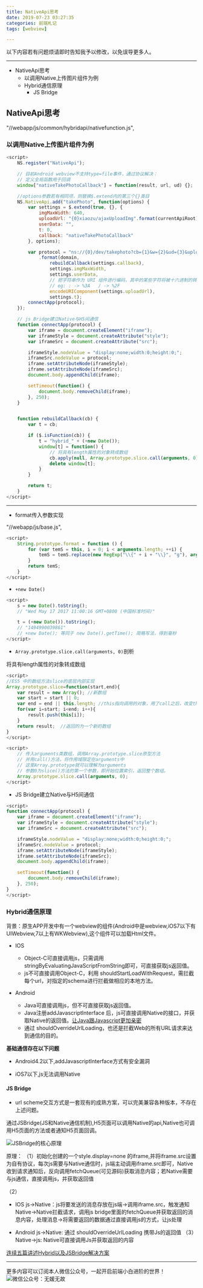 ```yaml
---
title: NativeApi思考
date: 2019-07-23 03:27:35
categories: 前端札记
tags: [webview]

---
```

以下内容若有问题烦请即时告知我予以修改，以免误导更多人。

---



<!-- MarkdownTOC -->

- NativeApi思考
	- 以调用Native上传图片组件为例
	- Hybrid通信原理
		- JS Bridge

<!-- /MarkdownTOC -->

<!-- more -->

## NativeApi思考

"//webapp/js/common/hybridapi/nativefunction.js",

### 以调用Native上传图片组件为例

```javascript
<script>
    NS.register("NativeApi");

    // 目前Android webview不支持type=file事件，通过协议解决：
    // 定义全局函数用于回调 
    window["nativeTakePhotoCallback"] = function(result, url, ud) {};

    //options参数若有相同项，则替换$.extend内的第三个{}类目
    NS.NativeApi.add("takePhoto", function(options) {
        var settings = $.extend(true, {}, {
            imgMaxWidth: 640,
            uploadUrl: "{0}xiaozu/ajaxUploadImg".format(currentApiRoot),
            userData: "",
            t: 0,
            callback: "nativeTakePhotoCallback"
        }, options);

        var protocol = "ns://{0}/dev/takephoto?cb={1}&w={2}&ud={3}&upload={4}&t={5}"
            .format(domain,
                rebuildCallback(settings.callback),
                settings.imgMaxWidth,
                settings.userData,
                // 把字符串作为 URI 组件进行编码，其中的某些字符将被十六进制的转义序列进行替换。
                // eg: : -> %3A   / -> %2F
                encodeURIComponent(settings.uploadUrl),
                settings.t);
        connectApp(protocol);
    });

    // js Bridge建立Native与H5间通信
    function connectApp(protocol) {
        var iframe = document.createElement("iframe");
        var iframeStyle = document.createAttribute("style");
        var iframeSrc = document.createAttribute("src");

        iframeStyle.nodeValue = "display:none;width:0;height:0;";
        iframeSrc.nodeValue = protocol;
        iframe.setAttributeNode(iframeStyle);
        iframe.setAttributeNode(iframeSrc);
        document.body.appendChild(iframe);

        setTimeout(function() {
            document.body.removeChild(iframe);
        }, 250);
    }


    function rebuildCallback(cb) {
        var t = cb;

        if ($.isFunction(cb)) {
            t = "hybrid_" + (+new Date());
            window[t] = function() {
                // 将具有length属性的对象转成数组
                cb.apply(null, Array.prototype.slice.call(arguments, 0));
                delete window[t];
            }
        }

        return t;
    }
</script>
```

---

- format传入参数实现

"//webapp/js/base.js",
```javascript
<script>
    String.prototype.format = function () {
        for (var temS = this, i = 0; i < arguments.length; ++i) {
            temS = temS.replace(new RegExp("\\{" + i + "\\}", "g"), arguments[i]);
        }
        return temS;
    }
</script>
```

- `+new Date()`

```javascript
<script>
    s = new Date().toString();
    // "Wed May 17 2017 11:00:16 GMT+0800 (中国标准时间)"

    t = (+new Date()).toString();
    // "1494990039861"
    // +new Date(); 等同于 new Date().getTime(); 简略写法，得到毫秒
</script>
```


- `Array.prototype.slice.call(arguments, 0)`剖析

将具有length属性的对象转成数组

```javascript
<script>
//ES5 中的数组方法slice的底层内部实现
Array.prototype.slice=function(start,end){
    var result = new Array(); //新数组
    var start = start || 0;
    var end = end || this.length; //this指向调用的对象，用了call之后，改变this的指向，指向传进来的对象
    for(var i=start; i<end; i++){
        result.push(this[i]);
    }
    return result;	//返回的为一个新的数组
}
</script>
```

```javascript
<script>
    // 传入arguments类数组，调用Array.prototype.slice原型方法
    // 并用call()方法，将作用域限定在arguments中
    // 这里Array.prototype就可以理解为arguments
    // 参数0为slice()方法的第一个参数，即开始位置索引，返回整个数组。
    Array.prototype.slice.call(arguments, 0);
</script>
```

- JS Bridge建立Native与H5间通信

```javascript
<script>
function connectApp(protocol) {
    var iframe = document.createElement("iframe");
    var iframeStyle = document.createAttribute("style");
    var iframeSrc = document.createAttribute("src");

    iframeStyle.nodeValue = "display:none;width:0;height:0;";
    iframeSrc.nodeValue = protocol;
    iframe.setAttributeNode(iframeStyle);
    iframe.setAttributeNode(iframeSrc);
    document.body.appendChild(iframe);

    setTimeout(function() {
        document.body.removeChild(iframe);
    }, 250);
}
</script>
```

### Hybrid通信原理
背景：原生APP开发中有一个webview的组件(Android中是webview,iOS7以下有UIWebview,7以上有WKWebview),这个组件可以加载Html文件。

- IOS
  - Object-C可直接调用js，只需调用stringByEvaluatingJavaScriptFromString即可，可直接获取js返回值。
  - js不可直接调用Object-C，利用 shouldStartLoadWithRequest，需拦截每个url，对指定的schema进行拦截做相应的本地方法。

- Android
  - Java可直接调用js，但不可直接获取js返回值。
  - Java注册addJavascriptInterface 后，js可直接调用Native的接口，并获取Native的返回值。[让Java跟Javascript更加亲密](http://www.alloyteam.com/2013/02/rang-java-gen-javascript-geng-jia-qin-mi/)
  - 通过 shouldOverrideUrlLoading，也还是拦截Web的所有URL请求来达到通信的目的。


**基础通信存在以下问题**

- Android4.2以下,addJavascriptInterface方式有安全漏洞

- iOS7以下,js无法调用Native


#### JS Bridge

- url scheme交互方式是一套现有的成熟方案，可以完美兼容各种版本，不存在上述问题。

通过JSBridge(JS和Native通信机制),H5页面可以调用Native的api,Native也可调用H5页面的方法或者通知H5页面回调。

![JSBridge的核心原理](https://dailc.github.io/staticResource/blog/hybrid/jsbridge/img_hybrid_base_jsbridgePrinciple_1.png?_=5931322)

原理：
（1）初始化创建的一个style.display=none 的iframe,并将iframe.src设置为自有协议，每次js需要与Native通信时，js端主动调用iframe.src即可，Native收到请求通知后，反向调用fetchQueue(可见源码)获取消息内容；若Native需要与js通信，直接调用js，并获取返回值

（2）
- IOS
js->Native：js将要发送的消息存放在js端->调用iframe.src，触发通知Native->Native拦截请求，调用js bridge里面的fetchQueue并获取返回的消息内容，处理消息->将需要返回的数据通过直接调用js的方式，让js处理

- Android
js->Native: 通过 shouldOverrideUrlLoading 携带Js的返回值
（3）Native->js: Native可直接调用Js并获取返回的内容

[连续五篇讲述Hybrid以及JSBridge解决方案](http://www.cnblogs.com/dailc/p/5930231.html)



---
更多内容可以订阅本人微信公众号，一起开启前端小白进阶的世界！
![微信公众号：无媛无故](http://ww1.sinaimg.cn/large/006tNc79gy1g59sd1aky1j325s0m80xf.jpg)